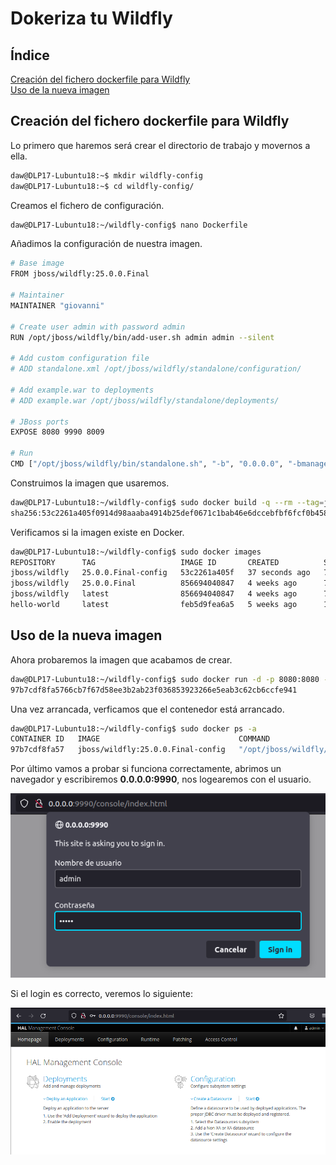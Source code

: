 # **Dokeriza tu Wildfly**

## **Índice**
[Creación del fichero dockerfile para Wildfly](#id1)<br>
[Uso de la nueva imagen](#id2)


## **Creación del fichero dockerfile para Wildfly**<a name = "id1"></a>
Lo primero que haremos será crear el directorio de trabajo y movernos a ella.

```bash
daw@DLP17-Lubuntu18:~$ mkdir wildfly-config
daw@DLP17-Lubuntu18:~$ cd wildfly-config/
```

Creamos el fichero de configuración.

```bash
daw@DLP17-Lubuntu18:~/wildfly-config$ nano Dockerfile
```

Añadimos la configuración de nuestra imagen.

```bash
# Base image
FROM jboss/wildfly:25.0.0.Final

# Maintainer
MAINTAINER "giovanni"

# Create user admin with password admin
RUN /opt/jboss/wildfly/bin/add-user.sh admin admin --silent

# Add custom configuration file
# ADD standalone.xml /opt/jboss/wildfly/standalone/configuration/

# Add example.war to deployments
# ADD example.war /opt/jboss/wildfly/standalone/deployments/

# JBoss ports
EXPOSE 8080 9990 8009

# Run
CMD ["/opt/jboss/wildfly/bin/standalone.sh", "-b", "0.0.0.0", "-bmanagement", "0.0.0.0", "-c", "standalone.xml"]
```

Construimos la imagen que usaremos.

```bash
daw@DLP17-Lubuntu18:~/wildfly-config$ sudo docker build -q --rm --tag=jboss/wildfly:25.0.0.Final-config .
sha256:53c2261a405f0914d98aaaba4914b25def0671c1bab46e6dccebfbf6fcf0b458
```

Verificamos si la imagen existe en Docker.

```bash
daw@DLP17-Lubuntu18:~/wildfly-config$ sudo docker images
REPOSITORY      TAG                   IMAGE ID       CREATED          SIZE
jboss/wildfly   25.0.0.Final-config   53c2261a405f   37 seconds ago   736MB
jboss/wildfly   25.0.0.Final          856694040847   4 weeks ago      736MB
jboss/wildfly   latest                856694040847   4 weeks ago      736MB
hello-world     latest                feb5d9fea6a5   5 weeks ago      13.3kB
```

## **Uso de la nueva imagen**<a name = "id2"></a>
Ahora probaremos la imagen que acabamos de crear.

```bash
daw@DLP17-Lubuntu18:~/wildfly-config$ sudo docker run -d -p 8080:8080 -p 9990:9990 -p 8009:8009 --name servidor-wilfly-config -it jboss/wildfly:25.0.0.Final-config
97b7cdf8fa5766cb7f67d58ee3b2ab23f036853923266e5eab3c62cb6ccfe941
```

Una vez arrancada, verficamos que el contenedor está arrancado.

```bash
daw@DLP17-Lubuntu18:~/wildfly-config$ sudo docker ps -a
CONTAINER ID   IMAGE                               COMMAND                  CREATED              STATUS                    PORTS                                                                                                                             NAMES
97b7cdf8fa57   jboss/wildfly:25.0.0.Final-config   "/opt/jboss/wildfly/…"   About a minute ago   Up About a minute         0.0.0.0:8009->8009/tcp, :::8009->8009/tcp, 0.0.0.0:8080->8080/tcp, :::8080->8080/tcp, 0.0.0.0:9990->9990/tcp, :::9990->9990/tcp   servidor-wilfly-config
```

Por último vamos a probar si funciona correctamente, abrimos un navegador y escribiremos **0.0.0.0:9990**, nos logearemos con el usuario.

![Login usuario](img/dockerizacion-wildfly/6.png)

Si el login es correcto, veremos lo siguiente:

![Login correcto](img/dockerizacion-wildfly/7.png)

